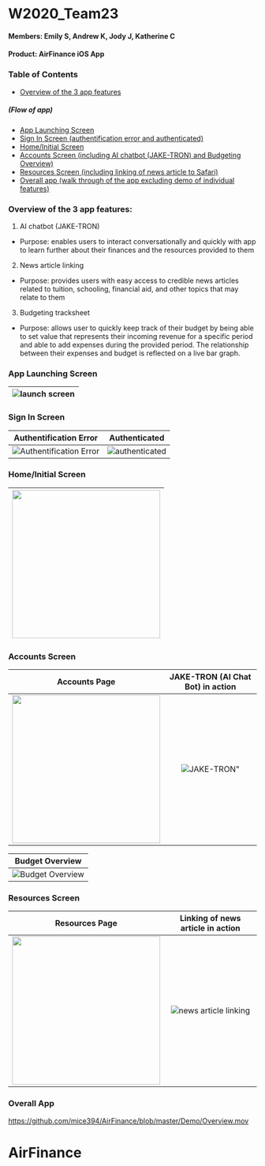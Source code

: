 # W2020_Team23
#### Members: Emily S, Andrew K, Jody J, Katherine C
#### Product: AirFinance iOS App
### Table of Contents
* [Overview of the 3 app features](Overview-of-the-3-app-features:)
##### (Flow of app)
* [App Launching Screen](#App-Launching-Screen)
* [Sign In Screen (authentification error and authenticated)](#Sign-In-Screen)
* [Home/Initial Screen](#Home/Initial-Screen)
* [Accounts Screen (including AI chatbot (JAKE-TRON) and Budgeting Overview)](#Accounts-Screen)
* [Resources Screen (including linking of news article to Safari)](#Resources-Screen)
* [Overall app (walk through of the app excluding demo of individual features)](#Overall-App)

### Overview of the 3 app features:

1. AI chatbot (JAKE-TRON)
  - Purpose: enables users to interact conversationally and quickly with app to learn further about their finances and the resources provided to them
2. News article linking
  - Purpose: provides users with easy access to credible news articles related to tuition, schooling, financial aid, and other topics that may relate to them
3. Budgeting tracksheet
  - Purpose: allows user to quickly keep track of their budget by being able to set value that represents their incoming revenue for a specific period and able to add expenses during the provided period. The relationship between their expenses and budget is reflected on a live bar graph.

### App Launching Screen
| ![launch screen](https://github.com/mice394/AirFinance/blob/master/GIFs%20and%20PNGs/launch.gif) |
|:-------:|

### Sign In Screen
|**Authentification Error**|**Authenticated**|
|:-------:|:-------:|
| ![Authentification Error](https://github.com/mice394/AirFinance/blob/master/GIFs%20and%20PNGs/authenticationerror.gif) | ![authenticated](https://github.com/mice394/AirFinance/blob/master/GIFs%20and%20PNGs/authentificationcorrect.gif) |

###  Home/Initial Screen
| <img src="https://github.com/mice394/AirFinance/blob/master/GIFs%20and%20PNGs/homepage.png" width="300"> |
|:-------:|

### Accounts Screen
|**Accounts Page**|**JAKE-TRON (AI Chat Bot) in action**|
|:-------:|:-------:|
| <img src="https://github.com/mice394/AirFinance/blob/master/GIFs%20and%20PNGs/accountspage.png" width="300"> | ![JAKE-TRON"](https://github.com/mice394/AirFinance/blob/master/GIFs%20and%20PNGs/JAKE-TRON.gif) |

|**Budget Overview**|
|:-------:|
| ![Budget Overview](https://github.com/mice394/AirFinance/blob/master/GIFs%20and%20PNGs/Budget.gif) |

### Resources Screen
|**Resources Page**|**Linking of news article in action**|
|:-------:|:-------:|
| <img src="https://github.com/mice394/AirFinance/blob/master/GIFs%20and%20PNGs/resourcespage.png" width="300"> | ![news article linking](https://github.com/mice394/AirFinance/blob/master/GIFs%20and%20PNGs/safariarticle.gif) |

### Overall App
https://github.com/mice394/AirFinance/blob/master/Demo/Overview.mov
# AirFinance
